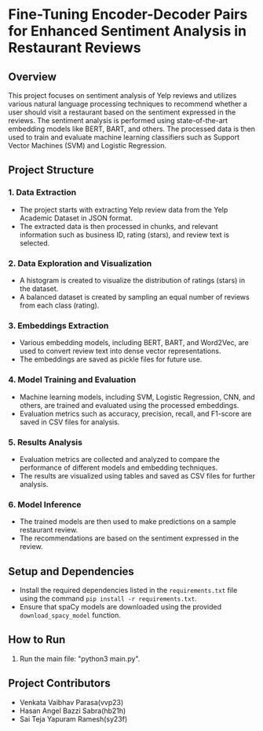 # Fine-Tuning Encoder-Decoder Pairs for Enhanced Sentiment Analysis in Restaurant Reviews


## Overview
This project focuses on sentiment analysis of Yelp reviews and utilizes various natural language processing techniques to recommend whether a user should visit a restaurant based on the sentiment expressed in the reviews. The sentiment analysis is performed using state-of-the-art embedding models like BERT, BART, and others. The processed data is then used to train and evaluate machine learning classifiers such as Support Vector Machines (SVM) and Logistic Regression.

## Project Structure

### 1. Data Extraction
- The project starts with extracting Yelp review data from the Yelp Academic Dataset in JSON format.
- The extracted data is then processed in chunks, and relevant information such as business ID, rating (stars), and review text is selected.

### 2. Data Exploration and Visualization
- A histogram is created to visualize the distribution of ratings (stars) in the dataset.
- A balanced dataset is created by sampling an equal number of reviews from each class (rating).

### 3. Embeddings Extraction
- Various embedding models, including BERT, BART, and Word2Vec, are used to convert review text into dense vector representations.
- The embeddings are saved as pickle files for future use.

### 4. Model Training and Evaluation
- Machine learning models, including SVM, Logistic Regression, CNN, and others, are trained and evaluated using the processed embeddings.
- Evaluation metrics such as accuracy, precision, recall, and F1-score are saved in CSV files for analysis.

### 5. Results Analysis
- Evaluation metrics are collected and analyzed to compare the performance of different models and embedding techniques.
- The results are visualized using tables and saved as CSV files for further analysis.

### 6. Model Inference
- The trained models are then used to make predictions on a sample restaurant review.
- The recommendations are based on the sentiment expressed in the review.

## Setup and Dependencies
- Install the required dependencies listed in the `requirements.txt` file using the command `pip install -r requirements.txt`.
- Ensure that spaCy models are downloaded using the provided `download_spacy_model` function.

## How to Run
1. Run the main file: "python3 main.py".

## Project Contributors
- Venkata Vaibhav Parasa(vvp23)
- Hasan Angel Bazzi Sabra(hb21h)
- Sai Teja Yapuram Ramesh(sy23f)
